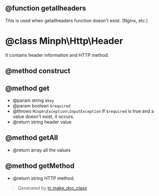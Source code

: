 ## @function getallheaders

 This is used when getallheaders function doesn't exist. (Nginx, etc.)

# @class Minph\Http\Header

 It contains header information and HTTP method.

## @method construct

## @method get
* @param string `$key`
* @param boolean `$required`
* @throws `Minph\Exception\InputException` If `$required` is true and a value doesn't exist, it occurs.
* @return string header value


## @method getAll
* @return array all the values

## @method getMethod
* @return string HTTP method. 




>Generated by [tc.make_doc_class](https://github.com/ISSKJ/toolc-dist/)

